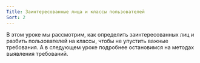 ```yaml
---
Title: Заинтересованные лица и классы пользователей
Sort: 2
---
```


В этом уроке мы рассмотрим, как определить заинтересованных лиц и разбить пользователей на классы, чтобы не упустить важные требования. А в следующем уроке подробнее остановимся на методах выявления требований.

